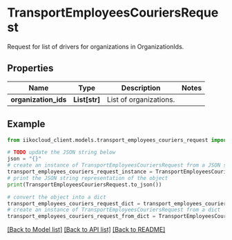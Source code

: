 # TransportEmployeesCouriersRequest

Request for list of drivers for organizations in OrganizationIds.

## Properties

Name | Type | Description | Notes
------------ | ------------- | ------------- | -------------
**organization_ids** | **List[str]** | List of organizations. | 

## Example

```python
from iikocloud_client.models.transport_employees_couriers_request import TransportEmployeesCouriersRequest

# TODO update the JSON string below
json = "{}"
# create an instance of TransportEmployeesCouriersRequest from a JSON string
transport_employees_couriers_request_instance = TransportEmployeesCouriersRequest.from_json(json)
# print the JSON string representation of the object
print(TransportEmployeesCouriersRequest.to_json())

# convert the object into a dict
transport_employees_couriers_request_dict = transport_employees_couriers_request_instance.to_dict()
# create an instance of TransportEmployeesCouriersRequest from a dict
transport_employees_couriers_request_from_dict = TransportEmployeesCouriersRequest.from_dict(transport_employees_couriers_request_dict)
```
[[Back to Model list]](../README.md#documentation-for-models) [[Back to API list]](../README.md#documentation-for-api-endpoints) [[Back to README]](../README.md)


